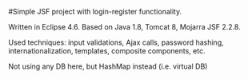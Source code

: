 #Simple JSF project with login-register functionality.

Written in Eclipse 4.6. Based on Java 1.8, Tomcat 8, Mojarra JSF 2.2.8.

Used techniques: input validations, Ajax calls, password hashing, internationalization, 
templates, composite components, etc.

Not using any DB here, but HashMap instead (i.e. virtual DB)
